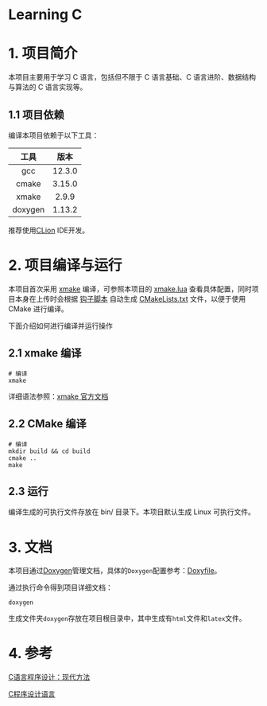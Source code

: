 # Learning C

# 1. 项目简介

本项目主要用于学习 C 语言，包括但不限于 C 语言基础、C 语言进阶、数据结构与算法的 C 语言实现等。

## 1.1 项目依赖

编译本项目依赖于以下工具：

|   工具    |   版本   |
|:-------:|:------:|
|   gcc   | 12.3.0 |
|  cmake  | 3.15.0 |
|  xmake  | 2.9.9  |
| doxygen | 1.13.2 |

推荐使用[CLion](https://www.jetbrains.com/clion/) IDE开发。

# 2. 项目编译与运行

本项目首次采用 [xmake](https://xmake.io/#/) 编译，可参照本项目的 [xmake.lua](./xmake.lua)
查看具体配置，同时项目本身在上传时会根据 [钩子脚本](https://gist.github.com/Free-Aaron-Li/8e3657413b1dae407bf60a7e7580e96d)
自动生成 [CMakeLists.txt](./CMakeLists.txt) 文件，以便于使用 CMake 进行编译。

下面介绍如何进行编译并运行操作

## 2.1 xmake 编译

```shell
# 编译
xmake
```

详细语法参照：[xmake 官方文档](https://xmake.io/#/zh-cn/)

## 2.2 CMake 编译

```shell
# 编译
mkdir build && cd build
cmake ..
make
```

## 2.3 运行

编译生成的可执行文件存放在 bin/ 目录下。本项目默认生成 Linux 可执行文件。

# 3. 文档

本项目通过[Doxygen](https://www.doxygen.nl/)管理文档，具体的`Doxygen`配置参考：[Doxyfile](Doxyfile)。

通过执行命令得到项目详细文档：

```shell
doxygen
```

生成文件夹`doxygen`存放在项目根目录中，其中生成有`html`文件和`latex`文件。

# 4. 参考

[C语言程序设计：现代方法](https://book.douban.com/subject/35503091/)

[C程序设计语言](https://book.douban.com/subject/1139336/)
